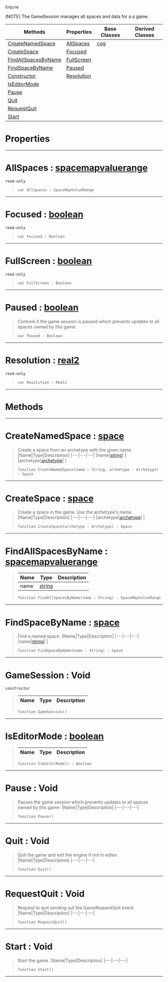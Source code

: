 `Engine`

(NOTE) The GameSession manages all spaces and data for a a game.

|Methods|Properties|Base Classes|Derived Classes|
|---|---|---|---|
|[ CreateNamedSpace](https://github.com/ZilchEngine/ZilchDocs/blob/master/code_reference/class_reference/gamesession.md#createnamedspace-zilch-en)|[ AllSpaces](https://github.com/ZilchEngine/ZilchDocs/blob/master/code_reference/class_reference/gamesession.md#allspaces-zilch-engine-do)|[cog](https://github.com/ZilchEngine/ZilchDocs/blob/master/code_reference/class_reference/cog.md)| |
|[ CreateSpace](https://github.com/ZilchEngine/ZilchDocs/blob/master/code_reference/class_reference/gamesession.md#createspace-zilch-engine)|[ Focused](https://github.com/ZilchEngine/ZilchDocs/blob/master/code_reference/class_reference/gamesession.md#focused-zilch-engine-docu)| | |
|[ FindAllSpacesByName](https://github.com/ZilchEngine/ZilchDocs/blob/master/code_reference/class_reference/gamesession.md#findallspacesbyname-zero)|[ FullScreen](https://github.com/ZilchEngine/ZilchDocs/blob/master/code_reference/class_reference/gamesession.md#fullscreen-zilch-engine-d)| | |
|[ FindSpaceByName](https://github.com/ZilchEngine/ZilchDocs/blob/master/code_reference/class_reference/gamesession.md#findspacebyname-zilch-eng)|[ Paused](https://github.com/ZilchEngine/ZilchDocs/blob/master/code_reference/class_reference/gamesession.md#paused-zilch-engine-docum)| | |
|[ Constructor](https://github.com/ZilchEngine/ZilchDocs/blob/master/code_reference/class_reference/gamesession.md#gamesession-void)|[ Resolution](https://github.com/ZilchEngine/ZilchDocs/blob/master/code_reference/class_reference/gamesession.md#resolution-zilch-engine-d)| | |
|[ IsEditorMode](https://github.com/ZilchEngine/ZilchDocs/blob/master/code_reference/class_reference/gamesession.md#iseditormode-zilch-engine)| | | |
|[ Pause](https://github.com/ZilchEngine/ZilchDocs/blob/master/code_reference/class_reference/gamesession.md#pause-void)| | | |
|[ Quit](https://github.com/ZilchEngine/ZilchDocs/blob/master/code_reference/class_reference/gamesession.md#quit-void)| | | |
|[ RequestQuit](https://github.com/ZilchEngine/ZilchDocs/blob/master/code_reference/class_reference/gamesession.md#requestquit-void)| | | |
|[ Start](https://github.com/ZilchEngine/ZilchDocs/blob/master/code_reference/class_reference/gamesession.md#start-void)| | | |


 #  Properties


---  
 #  AllSpaces : [spacemapvaluerange](https://github.com/ZilchEngine/ZilchDocs/blob/master/code_reference/class_reference/spacemapvaluerange.md)

 `read-only`

> 
> ``` lang=cpp, name=Nada
> var AllSpaces : SpaceMapValueRange


---  
 #  Focused : [boolean](https://github.com/ZilchEngine/ZilchDocs/blob/master/code_reference/nada_base_types/boolean.md)

 `read-only`

> 
> ``` lang=cpp, name=Nada
> var Focused : Boolean


---  
 #  FullScreen : [boolean](https://github.com/ZilchEngine/ZilchDocs/blob/master/code_reference/nada_base_types/boolean.md)

 `read-only`

> 
> ``` lang=cpp, name=Nada
> var FullScreen : Boolean


---  
 #  Paused : [boolean](https://github.com/ZilchEngine/ZilchDocs/blob/master/code_reference/nada_base_types/boolean.md)

> Controls if the game session is paused which prevents updates to all spaces owned by this game.
> ``` lang=cpp, name=Nada
> var Paused : Boolean


---  
 #  Resolution : [real2](https://github.com/ZilchEngine/ZilchDocs/blob/master/code_reference/nada_base_types/real2.md)

 `read-only`

> 
> ``` lang=cpp, name=Nada
> var Resolution : Real2


---  
 #  Methods


---  
 #  CreateNamedSpace : [space](https://github.com/ZilchEngine/ZilchDocs/blob/master/code_reference/class_reference/space.md)

> Create a space from an archetype with the given name.
> |Name|Type|Description|
> |---|---|---|
> |name|[string](https://github.com/ZilchEngine/ZilchDocs/blob/master/code_reference/nada_base_types/string.md)| |
> |archetype|[archetype](https://github.com/ZilchEngine/ZilchDocs/blob/master/code_reference/class_reference/archetype.md)| |
> ``` lang=cpp, name=Nada
> function CreateNamedSpace(name : String, archetype : Archetype) : Space
> ``` 


---  
 #  CreateSpace : [space](https://github.com/ZilchEngine/ZilchDocs/blob/master/code_reference/class_reference/space.md)

> Create a space in the game. Use the archetype's name.
> |Name|Type|Description|
> |---|---|---|
> |archetype|[archetype](https://github.com/ZilchEngine/ZilchDocs/blob/master/code_reference/class_reference/archetype.md)| |
> ``` lang=cpp, name=Nada
> function CreateSpace(archetype : Archetype) : Space
> ``` 


---  
 #  FindAllSpacesByName : [spacemapvaluerange](https://github.com/ZilchEngine/ZilchDocs/blob/master/code_reference/class_reference/spacemapvaluerange.md)

> 
> |Name|Type|Description|
> |---|---|---|
> |name|[string](https://github.com/ZilchEngine/ZilchDocs/blob/master/code_reference/nada_base_types/string.md)| |
> ``` lang=cpp, name=Nada
> function FindAllSpacesByName(name : String) : SpaceMapValueRange
> ``` 


---  
 #  FindSpaceByName : [space](https://github.com/ZilchEngine/ZilchDocs/blob/master/code_reference/class_reference/space.md)

> Find a named space.
> |Name|Type|Description|
> |---|---|---|
> |name|[string](https://github.com/ZilchEngine/ZilchDocs/blob/master/code_reference/nada_base_types/string.md)| |
> ``` lang=cpp, name=Nada
> function FindSpaceByName(name : String) : Space
> ``` 


---  
 #  GameSession : Void

 `constructor`

> 
> |Name|Type|Description|
> |---|---|---|
> ``` lang=cpp, name=Nada
> function GameSession()
> ``` 


---  
 #  IsEditorMode : [boolean](https://github.com/ZilchEngine/ZilchDocs/blob/master/code_reference/nada_base_types/boolean.md)

> 
> |Name|Type|Description|
> |---|---|---|
> ``` lang=cpp, name=Nada
> function IsEditorMode() : Boolean
> ``` 


---  
 #  Pause : Void

> Pauses the game session which prevents updates to all spaces owned by this game.
> |Name|Type|Description|
> |---|---|---|
> ``` lang=cpp, name=Nada
> function Pause()
> ``` 


---  
 #  Quit : Void

> Quit the game and exit the engine if not in editor.
> |Name|Type|Description|
> |---|---|---|
> ``` lang=cpp, name=Nada
> function Quit()
> ``` 


---  
 #  RequestQuit : Void

> Request to quit sending out the GameRequestQuit event.
> |Name|Type|Description|
> |---|---|---|
> ``` lang=cpp, name=Nada
> function RequestQuit()
> ``` 


---  
 #  Start : Void

> Start the game.
> |Name|Type|Description|
> |---|---|---|
> ``` lang=cpp, name=Nada
> function Start()
> ``` 


---  
 

 